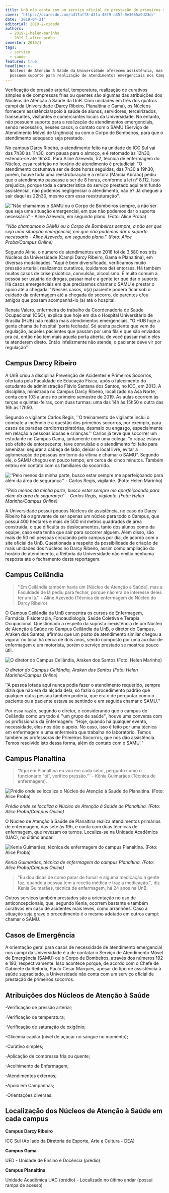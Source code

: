 ```yaml
---
title: UnB não conta com um serviço oficial de prestação de primeiros socorros
cover: 'https://ucarecdn.com/ad17aff8-d3fa-48f9-a35f-0e3665a9d23d/'
date: '2019-04-21'
editorial: 2019-2-cidade
authors:
  - 2019-1-helen-marinho
  - 2019-1-alice-proba
semester: 2019/1
tags:
  - serviço
  - saúde
featured: true
headline: >-
  Núcleos de Atenção à Saúde da Universidade oferecem assistência, mas não
  possuem suporte para realização de atendimentos emergenciais nos Campi
---
```

Verificação de pressão arterial, temperatura, realização de curativos simples e de compressas frias ou quentes são algumas das atribuições dos Núcleos de Atenção à Saúde da UnB. Com unidades em três dos quatros campi da Universidade (Darcy Ribeiro, Planaltina e Gama), os Núcleos fornecem assistência/apoio à saúde de alunos, servidores, terceirizados, transeuntes, visitantes e comerciantes locais da Universidade. No entanto, não possuem suporte para a realização de atendimentos emergenciais, sendo necessário, nesses casos, o contato com o SAMU (Serviço de Atendimento Móvel de Urgência) ou com o Corpo de Bombeiros, para que o atendimento adequado seja prestado.

No campus Darcy Ribeiro, o atendimento feito na unidade do ICC Sul vai das 7h30 às 11h30, com pausa para o almoço, e é retomado às 12h30, estendo-se até 16h30. Para Aline Azevedo, 52, técnica de enfermagem do Núcleo, essa restrição no horário de atendimento é prejudicial: "O atendimento costumava ser de doze horas seguidas, das 7h30 a 19h30, porém, houve toda uma reestruturação e a reitora \[Márcia Abraão] pediu que o atendimento passasse a ser de 8 horas, conforme a lei n° 8.112. Isso prejudica, porque toda a característica do serviço prestado aqui tem fundo assistencial, não podemos negligenciar o atendimento, não é? Já cheguei a sair daqui às 22h30, mesmo com essa reestruturação".

![](https://ucarecdn.com/bd94cdf1-437e-405b-9f15-8a7534a4f0a8/ "''Não chamamos o SAMU ou o Corpo de Bombeiros sempre, a não ser que seja uma situação emergencial, em que não podemos dar o suporte necessário\" - Aline Azevedo, em segundo plano. (Foto: Alice Proba)")

_''Não chamamos o SAMU ou o Corpo de Bombeiros sempre, a não ser que seja uma situação emergencial, em que não podemos dar o suporte necessário - Aline Azevedo, em segundo plano.'' (Foto: Alice Proba/Campus Online)_

Segundo Aline, o número de atendimentos em 2018 foi de 3.580 nos três Núcleos da Universidade (Campi Darcy Ribeiro, Gama e Planaltina), em diversas modalidades. "Aqui é bem diversificado, verificamos muito pressão arterial, realizamos curativos, (cuidamos de) entorses. Há também muitos casos de crise psicótica, convulsão, alcoolismo. É muito comum a pessoa ser usuária de drogas, passar mal e a gente ter que dar o suporte. Há casos emergenciais em que precisamos chamar o SAMU e prestar o apoio até a chegada.'' Nesses casos, o(a) paciente poderá ficar sob o cuidado da enfermagem até a chegada do socorro, de parentes e/ou amigos que possam acompanhá-lo (a) até o hospital.

Renata Valero, enfermeira do trabalho da Coordenadoria de Saúde Ocupacional (CSO), explica que hoje em dia o Hospital Universitário de Brasília (HUB) não realiza mais atendimentos emergenciais, “O HUB hoje a gente chama de hospital ‘porta fechada’. Só aceita paciente que vem de regulação, aqueles pacientes que passam por uma fila e que são enviados pra cá, então não tem mais aquela porta aberta, de você passar mal e eles te atenderem direto. Então infelizmente não atende, o paciente deve vir por regulação”.

## Campus Darcy Ribeiro

A UnB criou a disciplina Prevenção de Acidentes e Primeiros Socorros, ofertada pela Faculdade de Educação Física, após o  falecimento do estudante de administração Flávio Santana dos Santos, no ICC, em 2013. A disciplina, ministrada no Campus Darcy Ribeiro, localizado na Asa Norte, conta com 103 alunos no primeiro semestre de 2019. As aulas ocorrem às terças e quintas-feiras, com duas turmas: uma das 14h às 15h50 e outra das 16h às 17h50.

Segundo o vigilante Carlos Regis, ''O treinamento de vigilante inclui o combate a incêndio e a questão dos primeiros socorros, por exemplo, para casos de paradas cardiorrespiratórias, desmaio ou engasgo, especialmente em relação a pessoas idosas e crianças.'' Carlos já teve que socorrer um estudante no Campus Gama, juntamente com uma colega, “o rapaz estava sob efeito de entorpecente, teve convulsão e o atendimento foi feito para amenizar: segurar a cabeça de lado, deixar o local livre, evitar a aglomeração de pessoas em torno da vítima e chamar o SAMU”. Segundo ele, o SAMU chegou em pouco tempo, em cerca de cinco minutos. Também entrou em contato com os familiares do socorrido.

![](https://ucarecdn.com/d653f484-a31d-4a23-8319-05b91a4171b1/ "''Pelo menos da minha parte, busco estar sempre me aperfeiçoando para além da área de segurança'' - Carlos Regis, vigilante. (Foto: Helen Marinho)")

_''Pelo menos da minha parte, busco estar sempre me aperfeiçoando para além da área de segurança'' - Carlos Regis, vigilante. (Foto: Helen Marinho/Campus Online)_

A Universidade possui poucos Núcleos de assistência, no caso do Darcy Ribeiro há o agravante de ser apenas um núcleo para todo o Campus, que possui 400 hectares e mais de 500 mil metros quadrados de área construída, o que dificulta os deslocamentos, tanto dos alunos como da equipe, caso esta tenha que sair para socorrer alguém. Além disso, são mais de 50 mil pessoas circulando pelo campus por dia, de acordo com o site oficial da UnB. Questionada a respeito da possibilidade de criação de mais unidades dos Núcleos no Darcy Ribeiro, assim como ampliação do horário de atendimento, a Reitoria  da Universidade não emitiu nenhuma resposta até o fechamento desta reportagem.

## Campus Ceilândia

> ''Em Ceilândia também havia um \[Núcleo de Atenção à Saúde], mas a Faculdade de lá pediu para fechar, porque não era de interesse deles ter um lá.'' - Aline Azevedo (Técnica de enfermagem do Núcleo do Darcy Ribeiro) 

O Campus Ceilândia da UnB concentra os cursos de Enfermagem, Farmácia, Fisioterapia, Fonoaudiologia, Saúde Coletiva e Terapia Ocupacional. Questionado a respeito da suposta inexistência de um Núcleo de Atenção à Saúde no Campus Ceilândia da UnB, o diretor do Campus, Araken dos Santos, afirmou que um posto de atendimento similar chegou a vigorar no local há cerca de dois anos, sendo composto por uma auxiliar de enfermagem e um motorista, porém o serviço prestado se mostrou pouco útil. 

![](https://ucarecdn.com/e3db7008-090e-467f-b6bb-259b0a59ccbe/ "O diretor do Campus Ceilândia, Araken dos Santos (Foto: Helen Marinho)")

_O diretor do Campus Ceilândia, Araken dos Santos (Foto: Helen Marinho/Campus Online)_

''A pessoa lotada aqui nunca podia fazer o atendimento requerido, sempre dizia que não era da alçada dela, só fazia o procedimento padrão que qualquer outra pessoa também poderia, que era o de perguntar como o paciente ou a paciente estava se sentindo e em seguida chamar o SAMU.''

Por essa razão, segundo o diretor, e considerando que o campus de Ceilândia como um todo é ''um grupo de saúde'', houve uma conversa com os profissionais da Enfermagem:  ''Hoje, quando há qualquer evento, necessidade, eles nos dão o apoio. No caso, isso é feito por uma técnica em enfermagem e uma enfermeira que trabalha no laboratório. Temos também as professoras de Primeiros Socorros, que nos dão assistência. Temos resolvido isto dessa forma, além do contato com o SAMU.''

## Campus Planaltina

> “Aqui em Planaltina eu vou em cada setor, pergunto como o funcionário “tá”, verifico pressão.''’ - Kênia Guimarães (Técnica de enfermagem).

![](https://ucarecdn.com/39fc2f3e-f636-4ebc-925e-7ac0015ec400/ "Prédio onde se localiza o Núcleo de Atenção à Saúde de Planaltina. (Foto: Alice Proba)")

_Prédio onde se localiza o Núcleo de Atenção à Saúde de Planaltina. (Foto: Alice Proba/Campus Online)_

O Núcleo de Atenção à Saúde de Planaltina realiza atendimentos primários de enfermagem, das sete às 19h, e conta com duas técnicas de enfermagem, que revezam os turnos. Localiza-se na Unidade Acadêmica (UAC), no último andar.

![](https://ucarecdn.com/5085a8a3-ab75-4417-8cfb-a7f58441b507/ "Kenia Guimarães, técnica de enfermagem do campus Planaltina. (Foto: Alice Proba)")

_Kenia Guimarães, técnica de enfermagem do campus Planaltina. (Foto: Alice Proba/Campus Online)_

> “Eu dou dicas de como parar de fumar e alguma medicação a gente faz, quando a pessoa tem a receita médica e traz a medicação.'', diz Kenia Guimarães, técnica de enfermagem, há 24 anos na UnB.

Outros serviços também prestados são a orientação no uso de anticoncepcionais, que, segundo Kenia, ocorrem bastante e também curativos em caso de acidentes mais leves, como arranhões.  Caso a situação seja grave o procedimento é o mesmo adotado em outros campi: chamar o SAMU.

## Casos de Emergência

A orientação geral para casos de necessidade de atendimento emergencial nos campi da Universidade é a de contatar o Serviço de Atendimento Móvel de Emergência (SAMU) ou o Corpo de Bombeiros, através dos números 192 e 193, respectivamente. Isso acontece porque, de acordo com o Chefe de Gabinete da Reitoria, Paulo Cesar Marques, apesar do tipo de assistência à saúde supracitado, a Universidade não conta com um serviço oficial de prestação de primeiros socorros.

## Atribuições dos Núcleos de Atenção à Saúde

\-Verificação de pressão arterial;

\-Verificação de temperatura;

\-Verificação de saturação de oxigênio;

\-Glicemia capilar (nível de açúcar no sangue no momento);

\-Curativo simples;

\-Aplicação de compressa fria ou quente;

\-Acolhimento de Enfermagem;

\-Atendimentos externos;

\-Apoio em Campanhas;

\-Orientações diversas.

## Localização dos Núcleos de Atenção à Saúde em cada campus

**Campus Darcy Ribeiro**

ICC Sul (Ao lado da Diretoria de Esporte, Arte e Cultura - DEA)

**Campus Gama**

UED - Unidade de Ensino e Docência (prédio)

**Campus Planaltina**

Unidade Acadêmica UAC (prédio) - Localizado no último andar (possui rampa de acesso)

